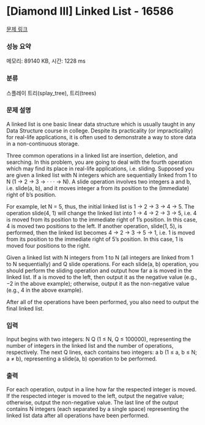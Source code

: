 # [Diamond III] Linked List - 16586 

[문제 링크](https://www.acmicpc.net/problem/16586) 

### 성능 요약

메모리: 89140 KB, 시간: 1228 ms

### 분류

스플레이 트리(splay_tree), 트리(trees)

### 문제 설명

<p>A linked list is one basic linear data structure which is usually taught in any Data Structure course in college. Despite its practicality (or impracticality) for real-life applications, it is often used to demonstrate a way to store data in a non-continuous storage.</p>

<p>Three common operations in a linked list are insertion, deletion, and searching. In this problem, you are going to deal with the fourth operation which may find its place in real-life applications, i.e. sliding. Supposed you are given a linked list with N integers which are sequentially linked from 1 to N (1 → 2 → 3 → · · · → N). A slide operation involves two integers a and b, i.e. slide(a, b), and it moves integer a from its position to the (immediate) right of b’s position.</p>

<p>For example, let N = 5, thus, the initial linked list is 1 → 2 → 3 → 4 → 5. The operation slide(4, 1) will change the linked list into 1 → 4 → 2 → 3 → 5, i.e. 4 is moved from its position to the immediate right of 1’s position. In this case, 4 is moved two positions to the left. If another operation, slide(1, 5), is performed, then the linked list becomes 4 → 2 → 3 → 5 → 1, i.e. 1 is moved from its position to the immediate right of 5’s position. In this case, 1 is moved four positions to the right.</p>

<p>Given a linked list with N integers from 1 to N (all integers are linked from 1 to N sequentially) and Q slide operations. For each slide(a, b) operation, you should perform the sliding operation and output how far a is moved in the linked list. If a is moved to the left, then output it as the negative value (e.g., −2 in the above example); otherwise, output it as the non-negative value (e.g., 4 in the above example).</p>

<p>After all of the operations have been performed, you also need to output the final linked list.</p>

### 입력 

 <p>Input begins with two integers: N Q (1 ≤ N, Q ≤ 100000), representing the number of integers in the linked list and the number of operations, respectively. The next Q lines, each contains two integers: a b (1 ≤ a, b ≤ N; a ≠ b), representing a slide(a, b) operation to be performed.</p>

### 출력 

 <p>For each operation, output in a line how far the respected integer is moved. If the respected integer is moved to the left, output the negative value; otherwise, output the non-negative value. The last line of the output contains N integers (each separated by a single space) representing the linked list data after all operations have been performed.</p>

